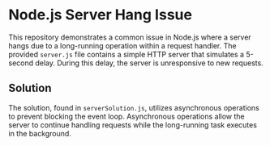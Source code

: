 # Node.js Server Hang Issue

This repository demonstrates a common issue in Node.js where a server hangs due to a long-running operation within a request handler.  The provided `server.js` file contains a simple HTTP server that simulates a 5-second delay.  During this delay, the server is unresponsive to new requests.

## Solution

The solution, found in `serverSolution.js`, utilizes asynchronous operations to prevent blocking the event loop.  Asynchronous operations allow the server to continue handling requests while the long-running task executes in the background.